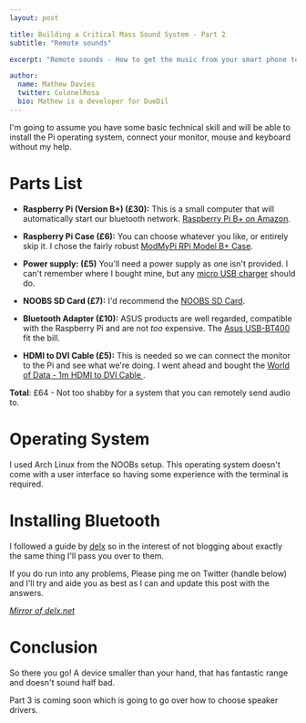 ```yaml
---
layout: post

title: Building a Critical Mass Sound System - Part 2
subtitle: "Remote sounds"

excerpt: "Remote sounds - How to get the music from your smart phone to the speaker, wirelessly"

author:
  name: Mathew Davies
  twitter: ColonelRosa
  bio: Mathew is a developer for DueDil
---
```


I'm going to assume you have some basic technical skill and will be able to install the Pi 
operating system, connect your monitor, mouse and keyboard without my help.

Parts List
=====

* **Raspberry Pi (Version B+) (£30):** This is a small computer that will automatically start our bluetooth network. [Raspberry Pi B+ on Amazon](http://www.amazon.co.uk/Raspberry-Pi-Desktop-700MHz-Processor/dp/B00LPESRUK/ref=sr_1_1?ie=UTF8&qid=1408823657&sr=8-1&keywords=raspberry+pi+b%2B).

* **Raspberry Pi Case (£6):** You can choose whatever you like, or entirely skip it. I
chose the fairly robust [ModMyPi RPi Model B+ Case](https://www.modmypi.com/modmypi-model-b-plus-raspberry-pi-case-black?filter_name=b+%20case).

* **Power supply: (£5)** You'll need a power supply as one isn't provided. I can't remember where I bought mine, but any [micro USB charger](http://www.amazon.co.uk/s/ref=nb_sb_noss_2?url=search-alias%3Daps&field-keywords=micro+usb+charger+pi&rh=i%3Aaps%2Ck%3Amicro+usb+charger+pi) should do.

* **NOOBS SD Card (£7):**  I'd recommend the [NOOBS SD Card](http://www.amazon.co.uk/Official-Raspberry-Pi-NOOBS-Card/dp/B00KAE1GHC/ref=sr_1_2?ie=UTF8&qid=1408823960&sr=8-2&keywords=noobs+sd+card).

* **Bluetooth Adapter (£10):** ASUS products are well regarded, compatible with the Raspberry Pi and are not _too_ expensive. The [Asus USB-BT400](http://www.amazon.co.uk/gp/product/B00CM83SC0/ref=as_li_qf_sp_asin_il_tl?ie=UTF8&camp=1634&creative=6738&creativeASIN=B00CM83SC0&linkCode=as2&tag=mathdavi-21) fit the bill.

* **HDMI to DVI Cable (£5):** This is needed so we can connect the monitor to the Pi and see what we're doing. I went ahead and bought the [World of Data - 1m HDMI to DVI Cable ](http://www.amazon.co.uk/gp/product/B001NXOGQW/ref=as_li_qf_sp_asin_il_tl?ie=UTF8&camp=1634&creative=6738&creativeASIN=B001NXOGQW&linkCode=as2&tag=mathdavi-21).
    
**Total**: £64 - Not too shabby for a system that you can remotely send audio to.

Operating System
====================

I used Arch Linux from the NOOBs setup. This operating system doesn't come with a user interface so having some experience 
with the terminal is required.

Installing Bluetooth
====================

I followed a guide by [delx](http://delx.net.au/blog/2014/01/bluetooth-audio-a2dp-receiver-raspberry-pi/) so in the interest of not
blogging about exactly the same thing I'll pass you over to them. 

If you do run into any problems, Please ping me on Twitter (handle below) and I'll try and aide you as best as I can and update this post with the answers.

_[Mirror of delx.net](/archive/delx.html)_

Conclusion
==========

So there you go! A device smaller than your hand, that has fantastic range and doesn't sound half bad. 

Part 3 is coming soon which is going to go over how to choose speaker drivers.
